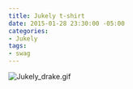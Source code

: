 ```yaml
---
title: Jukely t-shirt
date: 2015-01-28 23:30:00 -05:00
categories:
- Jukely
tags:
- swag
---
```


![Jukely_drake.gif](/uploads/Jukely_drake.gif)